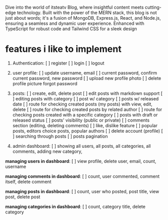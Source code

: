 Dive into the world of itsteatv Blog, where insightful content meets cutting-edge technology. Built with the power of the MERN stack, this blog is not just about words; it's a fusion of MongoDB, Express.js, React, and Node.js, ensuring a seamless and dynamic user experience. Enhanced with TypeScript for robust code and Tailwind CSS for a sleek design

# features i like to implement

1. Authentication:
   [ ] register
   [ ] login
   [ ] logout

2. user profile:
   [ ] update username, email
   [ ] current password, confirm current password, new password
   [ ] upload new profile photo
   [ ] delete profile picture
   forgot password

3. posts:
   [ ] create, edit, delete post
   [ ] edit posts with markdown support
   [ ] editing posts with category
   [ ] post w/ category
   [ ] posts w/ released date
   [ ] route for checking created posts (my posts) with view, edit, delete
   [ ] route for checking created posts by related author
   [ ] route for checking posts created with a specific category
   [ ] posts with draft or released status
   [ ] posts' visibility (public or private)
   [ ] comments section (editing, deleting comments)
   [ ] like, dislike feature
   [ ] popular posts, editors choice posts, popular authors
   [ ] delete account (profile)
   [ ] searching through posts
   [ ] posts pagination

4. admin dashboard:
   [ ] showing all users, all posts, all categories, all comments, adding new category,

**managing users in dashboard**:
[ ] view profile, delete user, email, count, username

**managing comments in dashboard**:
[ ] count, user commented, comment itself, delete comment

**managing posts in dashboard**:
[ ] count, user who posted, post title, view post, delete post

**managing categories in dashboard**:
[ ] count, category title, delete category
